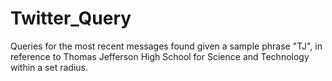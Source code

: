 # Twitter_Query
Queries for the most recent messages found given a sample phrase "TJ", in reference to Thomas Jefferson High School for Science and Technology within a set radius.
